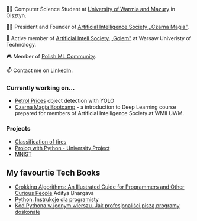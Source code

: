 👨‍🎓 Computer Science Student at [University of Warmia and Mazury](https://uwm.edu.pl/) in Olsztyn.

🧙‍♂️ President and Founder of [Artificial Intelligence Society ,,Czarna Magia"](https://www.facebook.com/people/Ko%C5%82o-Naukowe-Sztucznej-Inteligencji-Czarna-Magia/100093587573194/).

🌇 Active member of [Artificial Intell Society ,,Golem"](https://github.com/KNSI-Golem) at Warsaw Univeristy of Technology.

🎮 Member of [Polish ML Community](https://discord.gg/4p2WHuHQ).

📫 Contact me on [LinkedIn](https://www.linkedin.com/in/jan-kara%C5%9B-3b4025229/).

### Currently working on...
- [Petrol Prices](https://github.com/KTFish/petrol-prices-object-detection) object detection with YOLO 
- [Czarna Magia Bootcamp](https://github.com/KTFish/czarna-magia-bootcamp) - a introduction to Deep Learning course prepared for members of Artificial Intelligence Society at WMII UWM.

### Projects
- [Classification of tires](https://github.com/KTFish/tire-classification-pytorch/tree/main)
- [Prolog with Python - University Project](https://github.com/KTFish/Prolog-Project)
- [MNIST](https://github.com/KTFish/MNIST)

## My favourtie Tech Books
- [Grokking Algorithms: An Illustrated Guide for Programmers and Other Curious People]([https://helion.pl/ksiazki/algorytmy-ilustrowany-przewodnik-aditya-bhargava,algipv.htm#format/d](https://www.amazon.com/Grokking-Algorithms-illustrated-programmers-curious/dp/1617292230)) Aditya Bhargava
- [Python. Instrukcje dla programisty](https://helion.pl/ksiazki/python-instrukcje-dla-programisty-wydanie-ii-eric-matthes,blkpy2.htm#format/e)
- [Kod Pythona w jednym wierszu. Jak profesjonaliści piszą programy doskonałe](https://helion.pl/ksiazki/kod-pythona-w-jednym-wierszu-jak-profesjonalisci-pisza-programy-doskonale-christian-mayer,kopywi.htm#format/d)

<!--
**KTFish/KTFish** is a ✨ _special_ ✨ repository because its `README.md` (this file) appears on your GitHub profile.

Here are some ideas to get you started:

- 🔭 I’m currently working on ...
- 🌱 I’m currently learning ...
- 👯 I’m looking to collaborate on ...
- 🤔 I’m looking for help with ...
- 💬 Ask me about ...
- 📫 How to reach me: ...
- 😄 Pronouns: ...
- ⚡ Fun fact: ...

-->
